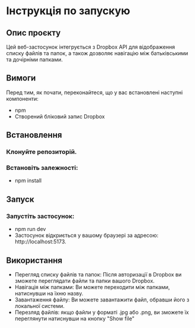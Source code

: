 # Інструкція по запускую
## Опис проєкту
Цей веб-застосунок інтегрується з Dropbox API для відображення списку файлів та папок, а також дозволяє навігацію між батьківськими та дочірніми папками.

## Вимоги
Перед тим, як почати, переконайтеся, що у вас встановлені наступні компоненти:

- npm
- Створений бліковий запис Dropbox

## Встановлення

### Клонуйте репозиторій.

### Встановіть залежності:
- npm install

## Запуск

### Запустіть застосунок:
- npm run dev
- Застосунок відкриється у вашому браузері за адресою: http://localhost:5173.

## Використання

- Перегляд списку файлів та папок: Після авторизації в Dropbox ви зможете переглядати файли та папки вашого Dropbox.
- Навігація між папками: Ви можете переходити між папками, натиснувши на їхню назву.
- Завантаження файлу: Ви можете завантажити файл, обравши його з локальної системи.
- Перезляд файлів: якщо файли у форматі .jpg або .png, ви зможете їх переглянути натиснувши на кнопку "Show file"


